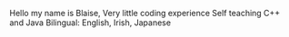 Hello my name is Blaise,
Very little coding experience 
Self teaching C++ and Java 
Bilingual: English, Irish, Japanese 
